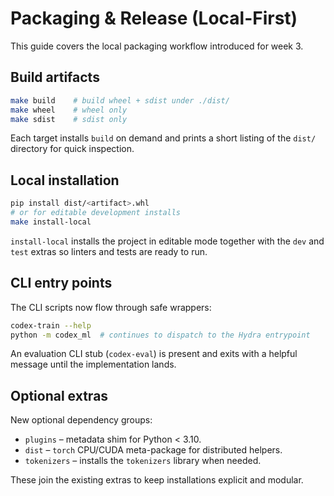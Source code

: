 # Packaging & Release (Local-First)

This guide covers the local packaging workflow introduced for week 3.

## Build artifacts

```bash
make build    # build wheel + sdist under ./dist/
make wheel    # wheel only
make sdist    # sdist only
```

Each target installs `build` on demand and prints a short listing of the `dist/` directory for quick inspection.

## Local installation

```bash
pip install dist/<artifact>.whl
# or for editable development installs
make install-local
```

`install-local` installs the project in editable mode together with the `dev` and `test` extras so linters and tests are ready to run.

## CLI entry points

The CLI scripts now flow through safe wrappers:

```bash
codex-train --help
python -m codex_ml  # continues to dispatch to the Hydra entrypoint
```

An evaluation CLI stub (`codex-eval`) is present and exits with a helpful message until the implementation lands.

## Optional extras

New optional dependency groups:

- `plugins` – metadata shim for Python < 3.10.
- `dist` – `torch` CPU/CUDA meta-package for distributed helpers.
- `tokenizers` – installs the `tokenizers` library when needed.

These join the existing extras to keep installations explicit and modular.
